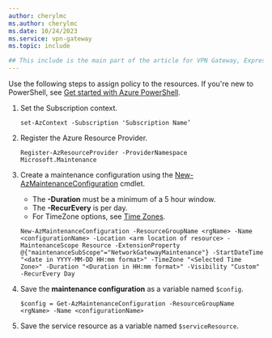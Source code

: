```yaml
---
author: cherylmc
ms.author: cherylmc
ms.date: 10/24/2023
ms.service: vpn-gateway
ms.topic: include

## This include is the main part of the article for VPN Gateway, ExpressRoute, and Virtual WAN. If you have changes to make to this include, verify that they apply in context for all 3 services. If not, go to the article page for the specific service and add the information as a separate section there.
---
```



Use the following steps to assign policy to the resources. If you're new to PowerShell, see [Get started with Azure PowerShell](/powershell/azure/get-started-azureps).

1. Set the Subscription context.

   ```azurepowershell-interactive
   set-AzContext -Subscription 'Subscription Name’
   ```

1. Register the Azure Resource Provider.

   ```azurepowershell-interactive
   Register-AzResourceProvider -ProviderNamespace Microsoft.Maintenance
   ```

1. Create a maintenance configuration using the [New-AzMaintenanceConfiguration](/powershell/module/az.maintenance/new-azmaintenanceconfiguration) cmdlet.

   * The **-Duration** must be a minimum of a 5 hour window.
   * The **-RecurEvery** is per day.
   * For TimeZone options, see [Time Zones](/rest/api/sql/2020-11-01-preview/time-zones/list-by-location).

   ```azurepowershell-interactive
   New-AzMaintenanceConfiguration -ResourceGroupName <rgName> -Name <configurationName> -Location <arm location of resource> -MaintenanceScope Resource -ExtensionProperty @{"maintenanceSubScope"="NetworkGatewayMaintenance"} -StartDateTime "<date in YYYY-MM-DD HH:mm format>" -TimeZone "<Selected Time Zone>" -Duration "<Duration in HH:mm format>" -Visibility "Custom" -RecurEvery Day
   ```

1. Save the **maintenance configuration** as a variable named `$config`.

   ```azurepowershell-interactive
   $config = Get-AzMaintenanceConfiguration -ResourceGroupName <rgName> -Name <configurationName>
   ```

1. Save the service resource as a variable named `$serviceResource`.